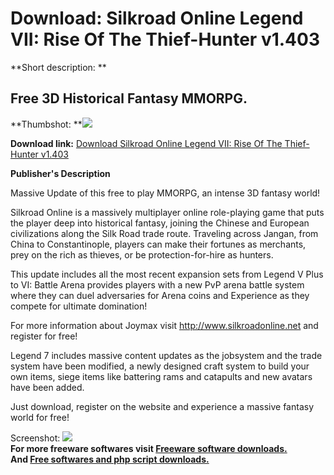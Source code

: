 # Download: Silkroad Online Legend VII: Rise Of The Thief-Hunter v1.403

**Short description: **

## Free 3D Historical Fantasy MMORPG.

  
**Thumbshot: **![](http://www.freewarefiles.com/screenshot/silkroadonline7_md.jpg)   
  
**Download link:** [Download Silkroad Online Legend VII: Rise Of The Thief-Hunter v1.403](http://freesoftwares.boysofts.com/Silkroad-Online_program_60089.html)  
  

**Publisher's Description**  
  

Massive Update of this free to play MMORPG, an intense 3D fantasy world!

Silkroad Online is a massively multiplayer online role-playing game that puts
the player deep into historical fantasy, joining the Chinese and European
civilizations along the Silk Road trade route. Traveling across Jangan, from
China to Constantinople, players can make their fortunes as merchants, prey on
the rich as thieves, or be protection-for-hire as hunters.

This update includes all the most recent expansion sets from Legend V Plus to
VI: Battle Arena provides players with a new PvP arena battle system where
they can duel adversaries for Arena coins and Experience as they compete for
ultimate domination!

For more information about Joymax visit http://www.silkroadonline.net and
register for free!

Legend 7 includes massive content updates as the jobsystem and the trade
system have been modified, a newly designed craft system to build your own
items, siege items like battering rams and catapults and new avatars have been
added.

Just download, register on the website and experience a massive fantasy world
for free!

  
  
Screenshot: ![](http://www.freewarefiles.com/screenshot/silkroadonline7.jpg)  
**For more freeware softwares visit [Freeware software downloads.](http://freesoftwares.boysofts.com/)**   
**And [Free softwares and php script downloads.](http://www.boysofts.com/)**

